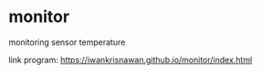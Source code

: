 # monitor

monitoring sensor temperature

link program: https://iwankrisnawan.github.io/monitor/index.html

